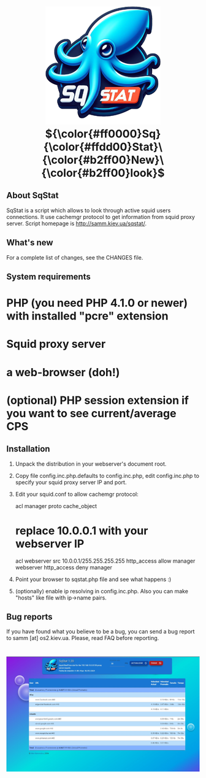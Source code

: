 <h1 align="center">
  <img alt="SqStat logo" src="https://github.com/alexminator/sqstat/blob/main/squid.png" width="300px"/><br/>
  ${\color{#ff0000}Sq}{\color{#ffdd00}Stat}\ {\color{#b2ff00}New}\ {\color{#b2ff00}look}$
</h1>

    
<!-- ABOUT SqStat -->
## About SqStat     

SqStat is a script which allows to look through active squid users
connections. It use cachemgr protocol to get information from squid
proxy server. Script homepage is http://samm.kiev.ua/sqstat/. 

<!-- What's new -->
## What's new

For a complete list of changes, see the CHANGES file. 

<!-- System requirements -->
 ## System requirements

# PHP (you need PHP 4.1.0 or newer) with installed "pcre" extension
# Squid proxy server
# a web-browser (doh!)
# (optional) PHP session extension if you want to see current/average CPS

<!-- Installation -->
## Installation

   1. Unpack the distribution in your webserver's document root.
   2. Copy file config.inc.php.defaults to config.inc.php, edit config.inc.php
      to specify your squid proxy server IP and port.
   3. Edit your squid.conf to allow cachemgr protocol:

      acl manager proto cache_object
      # replace 10.0.0.1 with your webserver IP
      acl webserver src 10.0.0.1/255.255.255.255
      http_access allow manager webserver
      http_access deny manager

   4. Point your browser to sqstat.php file and see what happens :)
   5. (optionally) enable ip resolving in config.inc.php. Also you can make 
      "hosts" like file with ip->name pairs.
   

<!-- Bug reports -->
## Bug reports

If you have found what you believe to be a bug, you can send a bug
report to samm [at] os2.kiev.ua. Please, read FAQ before reporting.

<h1 align="center">
  <img alt="SqStat logo" src="https://github.com/alexminator/sqstat/blob/main/docs/sqstat.jpg" width="800px"/><br/>
</h1>
